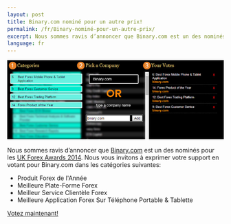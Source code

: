 ```yaml
---
layout: post
title: Binary.com nominé pour un autre prix!
permalink: /fr/Binary-nominé-pour-un-autre-prix/
excerpt: Nous sommes ravis d’annoncer que Binary.com est un des nominés pour les UK Forex Awards 2014. Nous vous invitons à exprimer votre support en votant pour Binary.com dans les catégories suivantes
language: fr
---
```


![](images/7799451_orig.jpg)

Nous sommes ravis d’annoncer que [Binary.com](https://www.binary.com/?utm_medium=social&utm_campaign=blog&utm_source=binary&l=FR) est un des nominés pour les [UK Forex Awards 2014](http://info.binary.com/ukfxaward14). Nous vous invitons à exprimer votre support en votant pour Binary.com dans les catégories suivantes:

* Produit Forex de l'Année
* Meilleure Plate-Forme Forex
* Meilleur Service Clientèle Forex
* Meilleure Application Forex Sur Téléphone Portable & Tablette

[Votez maintenant!](http://info.binary.com/ukfxaward14)
